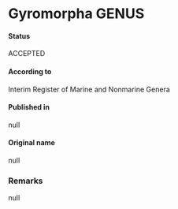# Gyromorpha GENUS

#### Status
ACCEPTED

#### According to
Interim Register of Marine and Nonmarine Genera

#### Published in
null

#### Original name
null

### Remarks
null